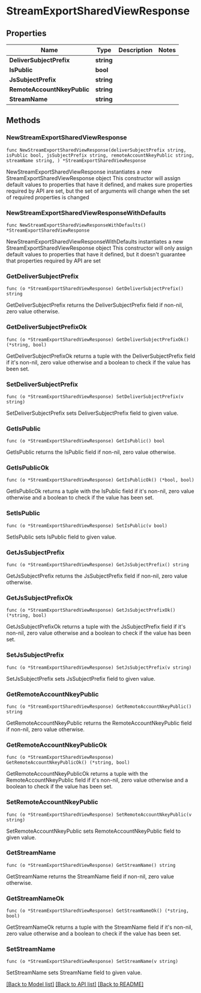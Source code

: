 # StreamExportSharedViewResponse

## Properties

Name | Type | Description | Notes
------------ | ------------- | ------------- | -------------
**DeliverSubjectPrefix** | **string** |  | 
**IsPublic** | **bool** |  | 
**JsSubjectPrefix** | **string** |  | 
**RemoteAccountNkeyPublic** | **string** |  | 
**StreamName** | **string** |  | 

## Methods

### NewStreamExportSharedViewResponse

`func NewStreamExportSharedViewResponse(deliverSubjectPrefix string, isPublic bool, jsSubjectPrefix string, remoteAccountNkeyPublic string, streamName string, ) *StreamExportSharedViewResponse`

NewStreamExportSharedViewResponse instantiates a new StreamExportSharedViewResponse object
This constructor will assign default values to properties that have it defined,
and makes sure properties required by API are set, but the set of arguments
will change when the set of required properties is changed

### NewStreamExportSharedViewResponseWithDefaults

`func NewStreamExportSharedViewResponseWithDefaults() *StreamExportSharedViewResponse`

NewStreamExportSharedViewResponseWithDefaults instantiates a new StreamExportSharedViewResponse object
This constructor will only assign default values to properties that have it defined,
but it doesn't guarantee that properties required by API are set

### GetDeliverSubjectPrefix

`func (o *StreamExportSharedViewResponse) GetDeliverSubjectPrefix() string`

GetDeliverSubjectPrefix returns the DeliverSubjectPrefix field if non-nil, zero value otherwise.

### GetDeliverSubjectPrefixOk

`func (o *StreamExportSharedViewResponse) GetDeliverSubjectPrefixOk() (*string, bool)`

GetDeliverSubjectPrefixOk returns a tuple with the DeliverSubjectPrefix field if it's non-nil, zero value otherwise
and a boolean to check if the value has been set.

### SetDeliverSubjectPrefix

`func (o *StreamExportSharedViewResponse) SetDeliverSubjectPrefix(v string)`

SetDeliverSubjectPrefix sets DeliverSubjectPrefix field to given value.


### GetIsPublic

`func (o *StreamExportSharedViewResponse) GetIsPublic() bool`

GetIsPublic returns the IsPublic field if non-nil, zero value otherwise.

### GetIsPublicOk

`func (o *StreamExportSharedViewResponse) GetIsPublicOk() (*bool, bool)`

GetIsPublicOk returns a tuple with the IsPublic field if it's non-nil, zero value otherwise
and a boolean to check if the value has been set.

### SetIsPublic

`func (o *StreamExportSharedViewResponse) SetIsPublic(v bool)`

SetIsPublic sets IsPublic field to given value.


### GetJsSubjectPrefix

`func (o *StreamExportSharedViewResponse) GetJsSubjectPrefix() string`

GetJsSubjectPrefix returns the JsSubjectPrefix field if non-nil, zero value otherwise.

### GetJsSubjectPrefixOk

`func (o *StreamExportSharedViewResponse) GetJsSubjectPrefixOk() (*string, bool)`

GetJsSubjectPrefixOk returns a tuple with the JsSubjectPrefix field if it's non-nil, zero value otherwise
and a boolean to check if the value has been set.

### SetJsSubjectPrefix

`func (o *StreamExportSharedViewResponse) SetJsSubjectPrefix(v string)`

SetJsSubjectPrefix sets JsSubjectPrefix field to given value.


### GetRemoteAccountNkeyPublic

`func (o *StreamExportSharedViewResponse) GetRemoteAccountNkeyPublic() string`

GetRemoteAccountNkeyPublic returns the RemoteAccountNkeyPublic field if non-nil, zero value otherwise.

### GetRemoteAccountNkeyPublicOk

`func (o *StreamExportSharedViewResponse) GetRemoteAccountNkeyPublicOk() (*string, bool)`

GetRemoteAccountNkeyPublicOk returns a tuple with the RemoteAccountNkeyPublic field if it's non-nil, zero value otherwise
and a boolean to check if the value has been set.

### SetRemoteAccountNkeyPublic

`func (o *StreamExportSharedViewResponse) SetRemoteAccountNkeyPublic(v string)`

SetRemoteAccountNkeyPublic sets RemoteAccountNkeyPublic field to given value.


### GetStreamName

`func (o *StreamExportSharedViewResponse) GetStreamName() string`

GetStreamName returns the StreamName field if non-nil, zero value otherwise.

### GetStreamNameOk

`func (o *StreamExportSharedViewResponse) GetStreamNameOk() (*string, bool)`

GetStreamNameOk returns a tuple with the StreamName field if it's non-nil, zero value otherwise
and a boolean to check if the value has been set.

### SetStreamName

`func (o *StreamExportSharedViewResponse) SetStreamName(v string)`

SetStreamName sets StreamName field to given value.



[[Back to Model list]](../README.md#documentation-for-models) [[Back to API list]](../README.md#documentation-for-api-endpoints) [[Back to README]](../README.md)


